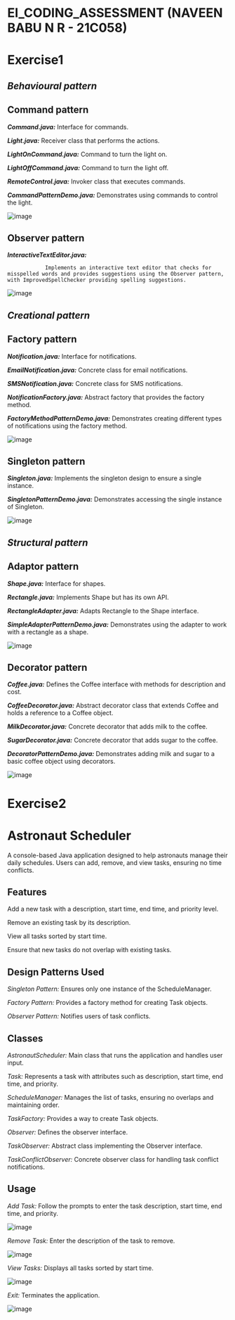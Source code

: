 # EI_CODING_ASSESSMENT (NAVEEN BABU N R - 21C058)

# Exercise1

## *Behavioural pattern*

## Command pattern

***Command.java:***  Interface for commands.

***Light.java:***  Receiver class that performs the actions.

***LightOnCommand.java:***  Command to turn the light on.

***LightOffCommand.java:***  Command to turn the light off.

***RemoteControl.java:***  Invoker class that executes commands.

***CommandPatternDemo.java:***  Demonstrates using commands to control the light.

![image](https://github.com/user-attachments/assets/e56c3c09-21d3-430f-b9e8-045251e9808f)

## Observer pattern

***InteractiveTextEditor.java:*** 
               
                Implements an interactive text editor that checks for misspelled words and provides suggestions using the Observer pattern, with ImprovedSpellChecker providing spelling suggestions.
                
![image](https://github.com/user-attachments/assets/77660488-9bd3-4145-ac67-387761ec58d4)

## *Creational pattern*

## Factory pattern

***Notification.java:***  Interface for notifications.

***EmailNotification.java:***  Concrete class for email notifications.

***SMSNotification.java:***  Concrete class for SMS notifications.

***NotificationFactory.java:***  Abstract factory that provides the factory method.

***FactoryMethodPatternDemo.java:***  Demonstrates creating different types of notifications using the factory method.

![image](https://github.com/user-attachments/assets/338dc5db-1c30-414a-a520-25bec8a6ff85)

## Singleton pattern

***Singleton.java:***  Implements the singleton design to ensure a single instance.

***SingletonPatternDemo.java:***  Demonstrates accessing the single instance of Singleton.

![image](https://github.com/user-attachments/assets/0115975b-6191-4c30-9c72-f3c00a84c09a)


## *Structural pattern*

## Adaptor pattern

***Shape.java:***  Interface for shapes.

***Rectangle.java:***  Implements Shape but has its own API.

***RectangleAdapter.java:***  Adapts Rectangle to the Shape interface.

***SimpleAdapterPatternDemo.java:***  Demonstrates using the adapter to work with a rectangle as a shape.

![image](https://github.com/user-attachments/assets/c532a6d7-fbfd-4ef1-9f6e-91697d4c5173)

## Decorator pattern

***Coffee.java:***  Defines the Coffee interface with methods for description and cost.

***CoffeeDecorator.java:***  Abstract decorator class that extends Coffee and holds a reference to a Coffee object.

***MilkDecorator.java:***  Concrete decorator that adds milk to the coffee.

***SugarDecorator.java:***  Concrete decorator that adds sugar to the coffee.

***DecoratorPatternDemo.java:***  Demonstrates adding milk and sugar to a basic coffee object using decorators.

![image](https://github.com/user-attachments/assets/6e0a6cd1-c4aa-41eb-abae-3fa9f85af121)

# Exercise2

# Astronaut Scheduler

A console-based Java application designed to help astronauts manage their daily schedules. Users can add, remove, and view tasks, ensuring no time conflicts.


## Features

Add a new task with a description, start time, end time, and priority level.

Remove an existing task by its description.

View all tasks sorted by start time.

Ensure that new tasks do not overlap with existing tasks.


## Design Patterns Used

*Singleton Pattern:* Ensures only one instance of the ScheduleManager.

*Factory Pattern:* Provides a factory method for creating Task objects.

*Observer Pattern:* Notifies users of task conflicts.

## Classes

*AstronautScheduler:*  Main class that runs the application and handles user input.

*Task:*  Represents a task with attributes such as description, start time, end time, and priority.

*ScheduleManager:*  Manages the list of tasks, ensuring no overlaps and maintaining order.

*TaskFactory:*  Provides a way to create Task objects.

*Observer:*  Defines the observer interface.

*TaskObserver:*  Abstract class implementing the Observer interface.

*TaskConflictObserver:*  Concrete observer class for handling task conflict notifications.


## Usage

*Add Task:*  Follow the prompts to enter the task description, start time, end time, and priority.


![image](https://github.com/user-attachments/assets/bafccd7b-027f-4d30-a2ff-a19473a0bf2c)



*Remove Task:*  Enter the description of the task to remove.


![image](https://github.com/user-attachments/assets/650fe2c6-8471-4985-ac95-8ca774bc832b)



*View Tasks:*  Displays all tasks sorted by start time.


![image](https://github.com/user-attachments/assets/922763de-4df6-4bec-8aef-60a2d6135624)



*Exit:*  Terminates the application.


![image](https://github.com/user-attachments/assets/ce9f3f05-c8da-4b06-af80-cb619cce5b32)


